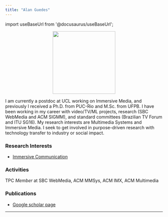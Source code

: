 ```yaml
---
title: "Alan Guedes"
---
```


import useBaseUrl from '@docusaurus/useBaseUrl';

<p align="center"><img src={useBaseUrl('/img/team/alan.jpg')} width="200"/></p>


I am currently a postdoc at UCL working on Immersive Media, and previously I received a Ph.D. from PUC-Rio and M.Sc. from UFPB. I have been working in my career with video/TV/ML projects, research (SBC WebMedia and ACM SIGMM), and standard committees (Brazilian TV Forum and ITU SG16). My research interests are Multimedia Systems and Immersive Media. I seek to get involved in purpose-driven research with technology transfer to industry or social impact.

### Research Interests

- [Immersive Communication](https://laspucl2016.wpcomstaging.com/research-3/immersive-communications/)

### Activities

TPC _Member_ at SBC WebMedia, ACM MMSys, ACM IMX, ACM Multimedia

### Publications

- [Google scholar page](https://scholar.google.com/citations?user=1bEOmkUAAAAJ&hl=en)

* * *
